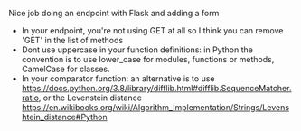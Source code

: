 Nice job doing an endpoint with Flask and adding a form

- In your endpoint, you're not using GET at all so I think you can remove 'GET' in the list of methods
- Dont use uppercase in your function definitions: in Python the convention is to use lower_case for modules, functions or methods, CamelCase for classes. 
- In your comparator function: an alternative is to use https://docs.python.org/3.8/library/difflib.html#difflib.SequenceMatcher.ratio, or the Levenstein distance https://en.wikibooks.org/wiki/Algorithm_Implementation/Strings/Levenshtein_distance#Python
